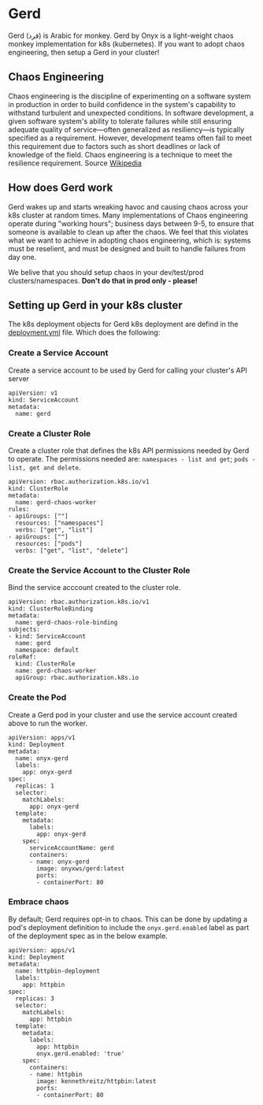 # Gerd
Gerd (قرد) is Arabic for monkey. Gerd by Onyx is a light-weight chaos monkey implementation for k8s (kubernetes). If you want to adopt chaos engineering, then setup a Gerd in your cluster!

## Chaos Engineering
Chaos engineering is the discipline of experimenting on a software system in production in order to build confidence in the system's capability to withstand turbulent and unexpected conditions. In software development, a given software system's ability to tolerate failures while still ensuring adequate quality of service—often generalized as resiliency—is typically specified as a requirement. However, development teams often fail to meet this requirement due to factors such as short deadlines or lack of knowledge of the field. Chaos engineering is a technique to meet the resilience requirement.
Source [Wikipedia](https://en.wikipedia.org/wiki/Chaos_engineering)

## How does Gerd work
 Gerd wakes up and starts wreaking havoc and causing chaos across your k8s cluster at random times. Many implementations of Chaos engineering operate during "working hours"; business days between 9-5, to ensure that someone is available to clean up after the chaos. We feel that this violates what we want to achieve in adopting chaos engineering, which is: systems must be reselient, and must be designed and built to handle failures from day one.
 
 We belive that you should setup chaos in your dev/test/prod clusters/namespaces. **Don't do that in prod only - please!**

## Setting up Gerd in your k8s cluster
The k8s deployment objects for Gerd k8s deployment are defind in the [deployment.yml](deployment.yml) file. Which does the following:

### Create a Service Account
Create a service account to be used by Gerd for calling your cluster's API server
```
apiVersion: v1
kind: ServiceAccount
metadata:
  name: gerd
```
### Create a Cluster Role
Create a cluster role that defines the k8s API permissions needed by Gerd to operate. The permissions needed are: `namespaces - list and get`; `pods - list, get and delete`.
```
apiVersion: rbac.authorization.k8s.io/v1
kind: ClusterRole
metadata:
  name: gerd-chaos-worker
rules:
- apiGroups: [""]
  resources: ["namespaces"]
  verbs: ["get", "list"]
- apiGroups: [""]
  resources: ["pods"]
  verbs: ["get", "list", "delete"]
```
### Create the Service Account to the Cluster Role
Bind the service acccount created to the cluster role.
```
apiVersion: rbac.authorization.k8s.io/v1
kind: ClusterRoleBinding
metadata:
  name: gerd-chaos-role-binding
subjects:
- kind: ServiceAccount
  name: gerd
  namespace: default
roleRef:
  kind: ClusterRole
  name: gerd-chaos-worker
  apiGroup: rbac.authorization.k8s.io
```
### Create the Pod
Create a Gerd pod in your cluster and use the service account created above to run the worker.
```
apiVersion: apps/v1
kind: Deployment
metadata:
  name: onyx-gerd
  labels:
    app: onyx-gerd
spec:
  replicas: 1
  selector:
    matchLabels:
      app: onyx-gerd
  template:
    metadata:
      labels:
        app: onyx-gerd
    spec:
      serviceAccountName: gerd
      containers:
      - name: onyx-gerd
        image: onyxws/gerd:latest
        ports:
        - containerPort: 80
```
### Embrace chaos
By default; Gerd requires opt-in to chaos. This can be done by updating a pod's deployment definition to include the `onyx.gerd.enabled` label as part of the deployment spec as in the below example.
```
apiVersion: apps/v1
kind: Deployment
metadata:
  name: httpbin-deployment
  labels:
    app: httpbin
spec:
  replicas: 3
  selector:
    matchLabels:
      app: httpbin
  template:
    metadata:
      labels:
        app: httpbin
        onyx.gerd.enabled: 'true'
    spec:
      containers:
      - name: httpbin
        image: kennethreitz/httpbin:latest
        ports:
        - containerPort: 80
```
